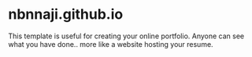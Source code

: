 # nbnnaji.github.io

This template is useful for creating your online portfolio. Anyone can see what you have done.. more like a website hosting your resume.
